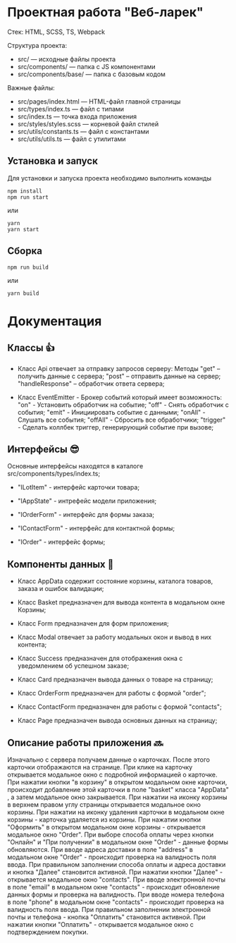 # Проектная работа "Веб-ларек"

Стек: HTML, SCSS, TS, Webpack

Структура проекта:
- src/ — исходные файлы проекта
- src/components/ — папка с JS компонентами
- src/components/base/ — папка с базовым кодом

Важные файлы:
- src/pages/index.html — HTML-файл главной страницы
- src/types/index.ts — файл с типами
- src/index.ts — точка входа приложения
- src/styles/styles.scss — корневой файл стилей
- src/utils/constants.ts — файл с константами
- src/utils/utils.ts — файл с утилитами

## Установка и запуск
Для установки и запуска проекта необходимо выполнить команды

```
npm install
npm run start
```

или

```
yarn
yarn start
```
## Сборка

```
npm run build
```

или

```
yarn build
```

# Документация

## Классы 👍

- Класс Api отвечает за отправку запросов серверу:
   Методы
     "get" – получить данные с сервера;
     "post" – отправить данные на сервер;
     "handleResponse" – обработчик ответа сервера;

- Класс EventEmitter - Брокер событий который имеет возможность:
   "on" - Установить обработчик на событие;
   "off" - Снять обработчик с события;
   "emit" - Инициировать событие с данными;
   "onAll" - Слушать все события;
   "offAll" - Сбросить все обработчики;
   "trigger" - Сделать коллбек триггер, генерирующий событие при вызове;


## Интерфейсы 😎
 Основные интерфейсы находятся в каталоге src/components/types/index.ts;

- "ILotItem" - интерфейс карточки товара;

- "IAppState" - интрефейс модели приложения;

- "IOrderForm" - интерфейс для формы заказа;

- "IContactForm" - интерфейс для контактной формы;

- "IOrder" - интерфейс формы;


## Компоненты данных 👐

- Класс AppData содержит состояние корзины, каталога товаров, заказа и ошибок валидации;

- Класс Basket предназначен для вывода контента в модальном окне Корзины;

- Класс Form предназначен для форм приложения;

- Класс Modal отвечает за работу модальных окон и вывод в них контента;

- Класс Success предназначен для отображения окна с уведомлением об успешном заказе;

- Класс Card предназначен вывода данных о товаре на страницу;

- Класс OrderForm предназначен для работы с формой "order";

- Класс ContactForm предназначен для работы с формой "contacts";

- Класс Page предназначен вывода основных данных на страницу;


## Описание работы приложения 🔜

Изначально с сервера получаем данные о карточках. После этого карточки отображаются на странице.
При клике на карточку открывается модальное окно с подробной информацией о карточке.
При нажатии кнопки "в корзину" в открытом модальном окне карточки, происходит добавление этой карточки в поле "basket" класса "AppData" , а затем модальное окно закрывается.
При нажатии на иконку корзины в верхнем правом углу страницы открывается модальное окно корзины.
При нажатии на иконку удаления карточки в модальном окне корзины - карточка удаляется из корзины.
При нажатии кнопки "Оформить" в открытом модальном окне корзины - открывается модальное окно "Order".
При выборе способа оплаты через кнопки "Онлайн" и "При получении" в модальном окне "Order" - данные формы обновляются.
При вводе адреса доставки в поле "address" в модальном окне "Order" - происходит проверка на валидность поля ввода.
При правильном заполнении способа оплаты и адреса доставки и кнопка "Далее" становится активной.
При нажатии кнопки "Далее" - открывается модальное окно "сontacts".
При вводе электронной почты в поле "email" в модальном окне "сontacts" - происходит обновление данных формы и проверка на валидность.
При вводе номера телефона в поле "phone" в модальном окне "сontacts" - происходит проверка на валидность поля ввода.
При правильном заполнении электронной почты и телефона - кнопка "Оплатить" становится активной.
При нажатии кнопки "Оплатить" - открывается модальное окно с подтверждением покупки.